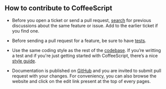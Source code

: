 ## How to contribute to CoffeeScript

* Before you open a ticket or send a pull request, [search](https://github.com/adaltas/node-csv-parse/issues) for previous discussions about the same feature or issue. Add to the earlier ticket if you find one.

* Before sending a pull request for a feature, be sure to have [tests](https://github.com/adaltas/node-csv-parse/tree/master/test).

* Use the same coding style as the rest of the [codebase](https://github.com/adaltas/node-csv-parse/tree/master/src). If you’re writting a test and if you're just getting started with CoffeeScript, there’s a nice [style guide](https://github.com/polarmobile/coffeescript-style-guide).

* Documentation is published on [GitHub](https://github.com/adaltas/node-csv-docs) and you are invited to submit pull request with your changes. For conveniency, you can also browse the website and click on the edit link present at the top of every pages.
